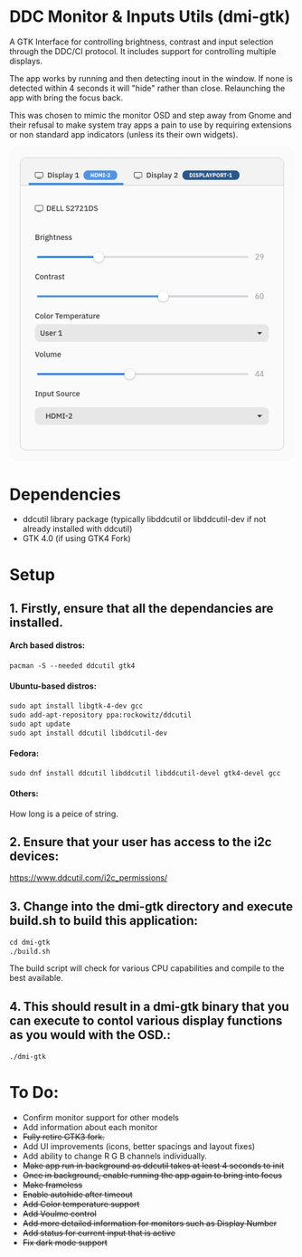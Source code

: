 # DDC Monitor & Inputs Utils (dmi-gtk)
A GTK Interface for controlling brightness, contrast and input selection through the DDC/CI protocol. It includes support for controlling multiple displays.

The app works by running and then detecting inout in the window. If none is detected within 4 seconds it will "hide" rather than close.
Relaunching the app with bring the focus back. 

This was chosen to mimic the monitor OSD and step away from Gnome and their refusal to make system tray apps a pain to use by requiring extensions or non standard app indicators (unless its their own widgets).


![dmi-gtk screenshot](https://raw.githubusercontent.com/initiateit/dmi-gtk/master/dmi-gtk4-screenshot.png)


# Dependencies
- ddcutil library package (typically libddcutil or libddcutil-dev if not already installed with ddcutil)
- GTK 4.0 (if using GTK4 Fork)

# Setup

## 1. Firstly, ensure that all the dependancies are installed.

#### Arch based distros:
```
pacman -S --needed ddcutil gtk4
```

#### Ubuntu-based distros:
```
sudo apt install libgtk-4-dev gcc
sudo add-apt-repository ppa:rockowitz/ddcutil
sudo apt update
sudo apt install ddcutil libddcutil-dev
```
#### Fedora:
```
sudo dnf install ddcutil libddcutil libddcutil-devel gtk4-devel gcc
```

#### Others:
How long is a peice of string.

## 2. Ensure that your user has access to the i2c devices:
https://www.ddcutil.com/i2c_permissions/

## 3. Change into the dmi-gtk directory and execute build.sh to build this application:
```
cd dmi-gtk
./build.sh
```
The build script will check for various CPU capabilities and compile to the best available.

## 4. This should result in a dmi-gtk binary that you can execute to contol various display functions as you would with the OSD.:
```
./dmi-gtk
```

# To Do:
- Confirm monitor support for other models
- Add information about each monitor
- ~~Fully retire GTK3 fork.~~
- Add UI improvements (icons, better spacings and layout fixes)
- Add ability to change R G B channels individually.
- ~~Make app run in background as ddcutil takes at least 4 seconds to init~~
- ~~Once in background, enable running the app again to bring into focus~~
- ~~Make frameless~~
- ~~Enable autohide after timeout~~
- ~~Add Color temperature support~~
- ~~Add Voulme control~~
- ~~Add more detailed information for monitors such as Display Number~~
- ~~Add status for current input that is active~~
- ~~Fix dark mode support~~

